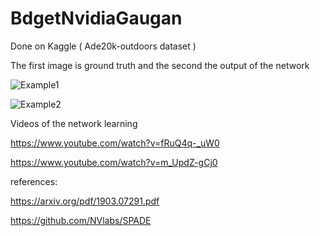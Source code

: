 # BdgetNvidiaGaugan

Done on Kaggle ( Ade20k-outdoors dataset )

The first image is ground truth and the second the output of the network

![Example1](https://i.imgur.com/7BE7HQE.jpg)

![Example2](https://i.imgur.com/ncrhQK7.jpg)

Videos of the network learning

https://www.youtube.com/watch?v=fRuQ4q-_uW0

https://www.youtube.com/watch?v=m_UpdZ-gCj0


references:

https://arxiv.org/pdf/1903.07291.pdf

https://github.com/NVlabs/SPADE
